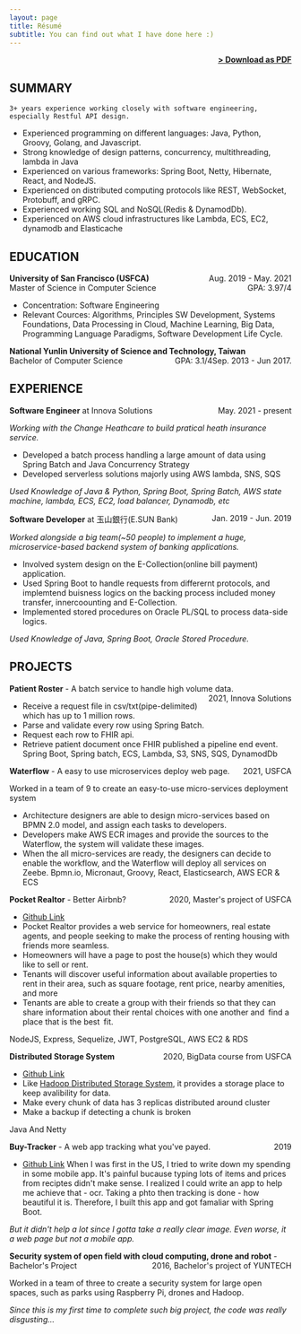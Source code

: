 ```yaml
---
layout: page
title: Résumé
subtitle: You can find out what I have done here :)
---
```


<span style="float: right; "><a href="{{ '/assets/resume.pdf' | prepend: site.baseurl }}"><strong>> Download as PDF</strong></a> </span>
<br>

## SUMMARY

`3+ years experience working closely with software engineering, especially Restful API design. `

- Experienced programming on different languages: Java, Python, Groovy, Golang, and Javascript.
- Strong knowledge of design patterns, concurrency, multithreading, lambda in Java
- Experienced on various frameworks: Spring Boot, Netty, Hibernate, React, and NodeJS.
- Experienced on distributed computing protocols like REST, WebSocket, Protobuff, and gRPC.
- Experienced working SQL and NoSQL(Redis & DynamodDb).
- Experienced on AWS cloud infrastructures like Lambda, ECS, EC2, dynamodb and Elasticache

## EDUCATION

**University of San Francisco (USFCA)** <span style="float: right; ">Aug. 2019 - May. 2021</span> <br/>
Master of Science in Computer Science <span style="float: right; ">GPA: 3.97/4</span>

- Concentration: Software Engineering
- Relevant Cources: Algorithms, Principles SW Development, Systems Foundations, Data Processing in Cloud, Machine Learning, Big Data, Programming Language Paradigms, Software Development Life Cycle.

**National Yunlin University of Science and Technology, Taiwan** <span style="float: right; "> Sep. 2013 - Jun 2017.</span> <br/>
Bachelor of Computer Science <span style="float: right; ">GPA: 3.1/4</span>

## EXPERIENCE

**Software Engineer** at Innova Solutions <span style="float: right; ">May. 2021 - present</span>

_Working with the Change Heathcare to build pratical heath insurance service._

- Developed a batch process handling a large amount of data using Spring Batch and Java Concurrency Strategy
- Developed serverless solutions majorly using AWS lambda, SNS, SQS

_Used Knowledge of Java & Python, Spring Boot, Spring Batch, AWS state machine, lambda, ECS, EC2, load balancer, Dynamodb, etc_

**Software Developer** at 玉山銀行(E.SUN Bank) <span style="float: right; ">Jan. 2019 - Jun. 2019</span>

_Worked alongside a big team(~50 people) to implement a huge, microservice-based backend system of banking applications._

- Involved system design on the E-Collection(online bill payment) application.
- Used Spring Boot to handle requests from differernt protocols, and implemtend buisness logics on the backing process included money transfer, innercoounting and E-Collection.
- Implemented stored procedures on Oracle PL/SQL to process data-side logics.

_Used Knowledge of Java, Spring Boot, Oracle Stored Procedure._

## PROJECTS

**Patient Roster** - A batch service to handle high volume data. <span style="float: right; ">2021, Innova Solutions</span>

- Receive a request file in csv/txt(pipe-delimited) which has up to 1 million rows.
- Parse and validate every row using Spring Batch.
- Request each row to FHIR api.
- Retrieve patient document once FHIR published a pipeline end event.
  Spring Boot, Spring batch, ECS, Lambda, S3, SNS, SQS, DynamodDb

**Waterflow** - A easy to use microservices deploy web page. <span style="float: right; ">2021, USFCA</span>

Worked in a team of 9 to create an easy-to-use micro-services deployment system

- Architecture designers are able to design micro-services based on BPMN 2.0 model, and assign each tasks to developers.
- Developers make AWS ECR images and provide the sources to the Waterflow, the system will validate these images.
- When the all micro-services are ready, the designers can decide to enable the workflow, and the Waterflow will deploy all services on Zeebe.
  Bpmn.io, Micronaut, Groovy, React, Elasticsearch, AWS ECR & ECS

**Pocket Realtor** - Better Airbnb? <span style="float: right; ">2020, Master's project of USFCA</span>

- [Github Link](https://github.com/mchen81/pocket-realtor-backend)
- Pocket Realtor provides a web service for homeowners, real estate agents, and people seeking to
  make the process of renting housing with friends more seamless.
- Homeowners will have a page to post the house(s) which they would like to sell or rent.
- Tenants will discover useful information about available properties to rent in their area, such as square footage, rent price, nearby amenities, and more
- Tenants are able to create a group with their friends so that they can share information about
  their rental choices with one another and find a place that is the best fit.

NodeJS, Express, Sequelize, JWT, PostgreSQL, AWS EC2 & RDS

**Distributed Storage System** <span style="float: right; ">2020, BigData course from USFCA</span>

- [Github Link](https://github.com/mchen81/DFS-java-netty)
- Like [Hadoop Distributed Storage System](https://hadoop.apache.org/), it provides a storage place to keep avalibility for data.
- Make every chunk of data has 3 replicas distributed around cluster
- Make a backup if detecting a chunk is broken

Java And Netty

**Buy-Tracker** - A web app tracking what you've payed. <span style="float: right; ">2019</span>

- [Github Link](https://github.com/mchen81/Buy-Tracker)
  When I was first in the US, I tried to write down my spending in some mobile app. It's painful bucause typing lots of items and prices from reciptes didn't make sense. I realized I could write an app to help me achieve that - ocr. Taking a phto then tracking is done - how beautiful it is. Therefore, I built this app and got famaliar with Spring Boot.

_But it didn't help a lot since I gotta take a really clear image. Even worse, it a web page but not a mobile app._

**Security system of open field with cloud computing, drone and robot** - Bachelor's Project <span style="float: right; ">2016, Bachelor's project of YUNTECH</span>

Worked in a team of three to create a security system for large open spaces, such as parks using
Raspberry Pi, drones and Hadoop.

_Since this is my first time to complete such big project, the code was really disgusting..._
